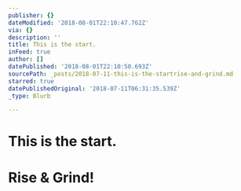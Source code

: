 ```yaml
---
publisher: {}
dateModified: '2018-08-01T22:10:47.762Z'
via: {}
description: ''
title: This is the start.
inFeed: true
author: []
datePublished: '2018-08-01T22:10:50.693Z'
sourcePath: _posts/2018-07-11-this-is-the-startrise-and-grind.md
starred: true
datePublishedOriginal: '2018-07-11T06:31:35.539Z'
_type: Blurb

---
```

# This is the start.

# Rise & Grind!